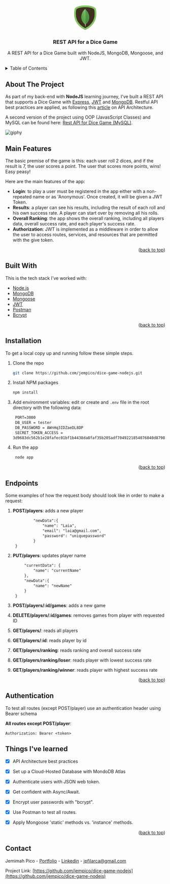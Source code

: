 <div id="top"></div>


<!-- PROJECT LOGO -->
<br />
<div align="center">
  <a href="https://github.com/jempico/dice-game-nodejs">
    <img src="src/images/mongodb.png" alt="Logo" width="80" height="80">
  </a>
  <h3 align="center">REST API for a Dice Game</h3>

  <p align="center">
    A REST API for a Dice Game built with NodeJS, MongoDB, Mongoose, and JWT.
    <br />
  </p>

</div>



<!-- TABLE OF CONTENTS -->
<details>
  <summary>Table of Contents</summary>
  <ol>
    <li><a href="#about-the-project">About The Project</a></li>
    <li><a href="#main-features">Main Features</a></li>
    <li><a href="#built-with">Built With</a></li>
    <li><a href="#installation">Installation</a></li>
    <li><a href="#endpoints">Endpoints</a></li>
    <li><a href="#authentication">Authentication</a></li>
    <li><a href="#things-ive-learned">Things I've Learned</a></li>
    <li><a href="#contact">Contact</a></li>
  </ol>
</details>



<!-- ABOUT THE PROJECT -->
## About The Project

As part of my back-end with <b>NodeJS</b> learning journey, I've built a REST API that supports a Dice Game with <a href="https://expressjs.com/">Express</a>, <a href="https://jwt.io/introduction">JWT</a> and <a href="https://www.mongodb.com/">MongoDB</a>. Restful API best practices are applied, as following this <a href="https://abdulrwahab.medium.com/api-architecture-best-practices-for-designing-rest-apis-bf907025f5f">article</a> on API Architecture.

A second version of the project using OOP (JavasScript Classes) and MySQL can be found here: <a href="https://github.com/jempico/dice-game-nodejs-mysql">Rest API for Dice Game (MySQL)</a>.

![giphy](https://user-images.githubusercontent.com/25463174/146230752-caa2de57-fdd5-4eac-9573-cf31e8978d7d.gif)

## Main Features

The basic premise of the game is this: each user roll 2 dices, and if the result is 7, the user scores a point. The user that scores more points, wins! Easy peasy! 


Here are the main features of the app:
* <b>Login</b>: to play a user must be registered in the app either with a non-repeated name or as 'Anonymous'. Once created, it will be given a JWT Token. 
* <b>Results</b>: a player can see his results, including the result of each roll and his own success rate. A player can start over by removing all his rolls.
* <b>Overall Ranking</b>: the app shows the overall ranking, including all players data, overall success rate, and each player's success rate.
* <b>Authorization</b>: JWT is implemented as a middleware in order to allow the user to access routes, services, and resources that are permitted with the give token.


<p align="right">(<a href="#top">back to top</a>)</p>



## Built With

This is the tech stack I've worked with:

* [Node.js](https://nodejs.dev/)
* [MongoDB](https://www.mongodb.com/)
* [Mongoose](https://mongoosejs.com/)
* [JWT](https://jwt.io/introduction)
* [Postman](https://www.postman.com/) 
* [Bcrypt](https://www.npmjs.com/package/bcrypt)


<p align="right">(<a href="#top">back to top</a>)</p>



<!-- GETTING STARTED -->
## Installation

To get a local copy up and running follow these simple steps.

1. Clone the repo
   ```sh
   git clone https://github.com/jempico/dice-game-nodejs.git
   ```
2. Install NPM packages
   ```sh
   npm install
   ```
3. Add environment variables: edit or create and `.env` file in the root directory with the following data: 
   ```
    PORT=3000
    DB_USER = tester
    DB_PASSWORD = AWnHq3IDZaeDL8DP
    SECRET_TOKEN_ACCESS = 3d9683dc562b1e28fafec01bf1b4438da8faf35b205adf7049221854076040d879882ebd9c900f71dbf18352d08ae363c5f0f3eacabe40892f0777e9f27f0e93
   ```
4. Run the app
   ```sh
    node app
   ```


<p align="right">(<a href="#top">back to top</a>)</p>

<!-- Endpoints  -->
## Endpoints

Some examples of how the request body should look like in order to make a request:

1. <b>POST/players</b>: adds a new player
   ``` {
            "newData":{
                "name": "Laia",
                "email": "laia@gmail.com",
                "password": "uniquepassword"
            }
    }
   ```

2. <b>PUT/players</b>:  updates player name 
   ```     {
        "currentData": {
            "name": "currentName"
        },
        "newData":{
            "name": "newName"
        }
    }
   ```
3. <b>POST/players/:id/games</b>:  adds a new game
4. <b>DELETE/players/:id/games</b>:  removes games from player with requested ID
5. <b>GET/players/</b>: reads all players
6. <b>GET/players/:id</b>: reads player by id
7. <b>GET/players/ranking</b>: reads ranking and overall success rate
8. <b>GET/players/ranking/loser</b>: reads player with lowest success rate
9. <b>GET/players/ranking/winner</b>: reads player with highest success rate

<p align="right">(<a href="#top">back to top</a>)</p>


<!-- Authentication  -->
## Authentication

To test all routes (except POST/player) use an authentication header using Bearer schema

<b>All routes except POST/player</b>:
```
Authorization: Bearer <token> 
```


## Things I've learned

- [x] API Architecture best practices
- [x] Set up a Cloud-Hosted Database with MondoDB Atlas
- [x] Authenticate users with JSON web token.
- [x] Get confident with Async/Await.
- [x] Encrypt user passwords with "bcrypt".
- [x] Use Postman to test all routes.
- [x] Apply Mongoose 'static' methods vs. 'instance' methods.


<p align="right">(<a href="#top">back to top</a>)</p>




<!-- CONTACT -->
## Contact

Jemimah Pico - [Portfolio](https://jempico.com) - [Linkedin](http://linkedin.com/in/jempico) - jpfilarca@gmail.com 

Project Link: [https://github.com/jempico/dice-game-nodejs](https://github.com/jempico/dice-game-nodejs)
